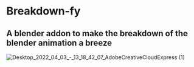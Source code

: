# Breakdown-fy

A blender addon to make the breakdown of the blender animation a breeze
---
![Desktop_2022_04_03_-_13_18_42_07_AdobeCreativeCloudExpress (1)](https://user-images.githubusercontent.com/65854891/161413254-7079ac5b-497b-4d74-a8ec-dc69a1354379.gif)
